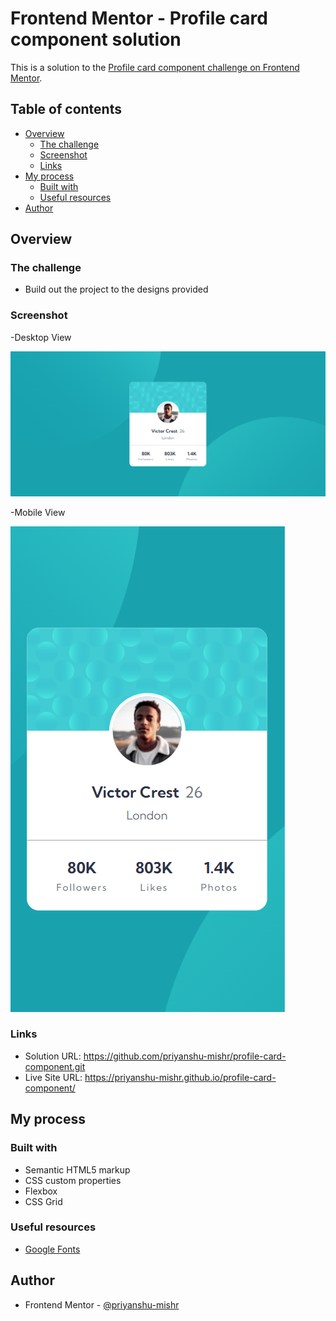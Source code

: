 # Frontend Mentor - Profile card component solution

This is a solution to the [Profile card component challenge on Frontend Mentor](https://www.frontendmentor.io/challenges/profile-card-component-cfArpWshJ).

## Table of contents

- [Overview](#overview)
  - [The challenge](#the-challenge)
  - [Screenshot](#screenshot)
  - [Links](#links)
- [My process](#my-process)
  - [Built with](#built-with)
  - [Useful resources](#useful-resources)
- [Author](#author)

## Overview

### The challenge

- Build out the project to the designs provided

### Screenshot

-Desktop View

![](screenshot/desktop-view.png)

-Mobile View

![](screenshot/mobile-view.png)

### Links

- Solution URL: https://github.com/priyanshu-mishr/profile-card-component.git
- Live Site URL:  https://priyanshu-mishr.github.io/profile-card-component/

## My process

### Built with

- Semantic HTML5 markup
- CSS custom properties
- Flexbox
- CSS Grid

### Useful resources

- [Google Fonts](https://fonts.google.com/) 

## Author

- Frontend Mentor - [@priyanshu-mishr](https://www.frontendmentor.io/profile/priyanshu-mishr)
